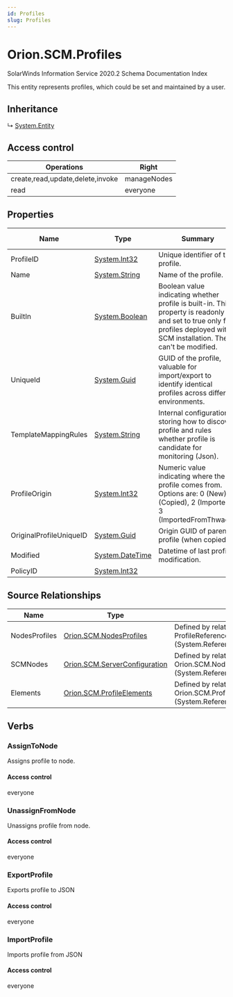 ```yaml
---
id: Profiles
slug: Profiles
---
```


# Orion.SCM.Profiles

SolarWinds Information Service 2020.2 Schema Documentation Index

This entity represents profiles, which could be set and maintained by a user.

## Inheritance

↳ [System.Entity](./../System/Entity)

## Access control

| Operations | Right |
| ------ | ------ |
| create,read,update,delete,invoke | manageNodes |
| read | everyone |

## Properties

| Name | Type | Summary | Access Control |
| ------ | ------ | ------ | ------ |
| ProfileID | [System.Int32](https://docs.microsoft.com/en-us/dotnet/api/system.int32) | Unique identifier of the profile. | everyone |
| Name | [System.String](https://docs.microsoft.com/en-us/dotnet/api/system.string) | Name of the profile. | everyone |
| BuiltIn | [System.Boolean](https://docs.microsoft.com/en-us/dotnet/api/system.boolean) | Boolean value indicating whether profile is built-in. This property is readonly and set to true only for profiles deployed with SCM installation. These can't be modified. | everyone |
| UniqueId | [System.Guid](https://docs.microsoft.com/en-us/dotnet/api/system.guid) | GUID of the profile, valuable for import/export to identify identical profiles across different environments. | everyone |
| TemplateMappingRules | [System.String](https://docs.microsoft.com/en-us/dotnet/api/system.string) | Internal configuration storing how to discover profile and rules whether profile is candidate for monitoring (Json). | everyone |
| ProfileOrigin | [System.Int32](https://docs.microsoft.com/en-us/dotnet/api/system.int32) | Numeric value indicating where the profile comes from. Options are: 0 (New), 1 (Copied), 2 (Imported), 3 (ImportedFromThwack). | everyone |
| OriginalProfileUniqueID | [System.Guid](https://docs.microsoft.com/en-us/dotnet/api/system.guid) | Origin GUID of parent profile (when copied). | everyone |
| Modified | [System.DateTime](https://docs.microsoft.com/en-us/dotnet/api/system.datetime) | Datetime of last profile modification. | everyone |
| PolicyID | [System.Int32](https://docs.microsoft.com/en-us/dotnet/api/system.int32) |  | everyone |

## Source Relationships

| Name | Type | Notes |
| ------ | ------ | ------ |
| NodesProfiles | [Orion.SCM.NodesProfiles](./../Orion.SCM/NodesProfiles) | Defined by relationship ProfileReferencesOrion.SCM.NodesProfiles (System.Reference) |
| SCMNodes | [Orion.SCM.ServerConfiguration](./../Orion.SCM/ServerConfiguration) | Defined by relationship Orion.SCM.NodeReferencesOrion.SCM.Profiles (System.Reference) |
| Elements | [Orion.SCM.ProfileElements](./../Orion.SCM/ProfileElements) | Defined by relationship Orion.SCM.ProfilesReferencesProfileElements (System.Reference) |

## Verbs

### AssignToNode

Assigns profile to node.

#### Access control

everyone

### UnassignFromNode

Unassigns profile from node.

#### Access control

everyone

### ExportProfile

Exports profile to JSON

#### Access control

everyone

### ImportProfile

Imports profile from JSON

#### Access control

everyone

